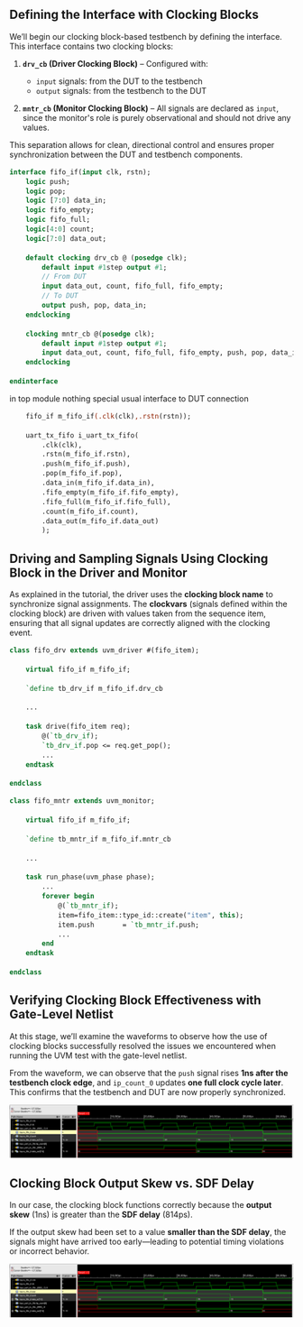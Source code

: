 ## Defining the Interface with Clocking Blocks

We’ll begin our clocking block-based testbench by defining the interface. This interface contains two clocking blocks:

1. **`drv_cb` (Driver Clocking Block)** – Configured with:
   - `input` signals: from the DUT to the testbench
   - `output` signals: from the testbench to the DUT

2. **`mntr_cb` (Monitor Clocking Block)** – All signals are declared as `input`, since the monitor's role is purely observational and should not drive any values.

This separation allows for clean, directional control and ensures proper synchronization between the DUT and testbench components.

```systemverilog
interface fifo_if(input clk, rstn);
    logic push;
    logic pop;
    logic [7:0] data_in;
    logic fifo_empty;
    logic fifo_full;
    logic[4:0] count;
    logic[7:0] data_out;

    default clocking drv_cb @ (posedge clk);
        default input #1step output #1;
        // From DUT
        input data_out, count, fifo_full, fifo_empty;
        // To DUT
        output push, pop, data_in;
    endclocking

    clocking mntr_cb @(posedge clk);
        default input #1step output #1;
        input data_out, count, fifo_full, fifo_empty, push, pop, data_in;
    endclocking

endinterface
```

in top module nothing special usual interface to DUT connection

```systemverilog
    fifo_if m_fifo_if(.clk(clk),.rstn(rstn));

    uart_tx_fifo i_uart_tx_fifo(
        .clk(clk),
        .rstn(m_fifo_if.rstn),
        .push(m_fifo_if.push),
        .pop(m_fifo_if.pop),
        .data_in(m_fifo_if.data_in),
        .fifo_empty(m_fifo_if.fifo_empty),
        .fifo_full(m_fifo_if.fifo_full),
        .count(m_fifo_if.count),
        .data_out(m_fifo_if.data_out)
        );
```

## Driving and Sampling Signals Using Clocking Block in the Driver and Monitor

As explained in the tutorial, the driver uses the **clocking block name** to synchronize signal assignments. The **clockvars** (signals defined within the clocking block) are driven with values taken from the sequence item, ensuring that all signal updates are correctly aligned with the clocking event.

```systemverilog
class fifo_drv extends uvm_driver #(fifo_item);

    virtual fifo_if m_fifo_if;

    `define tb_drv_if m_fifo_if.drv_cb

    ...

    task drive(fifo_item req);
        @(`tb_drv_if);
        `tb_drv_if.pop <= req.get_pop();
        ...
    endtask

endclass
```

```systemverilog
class fifo_mntr extends uvm_monitor;

    virtual fifo_if m_fifo_if;

    `define tb_mntr_if m_fifo_if.mntr_cb

    ...

    task run_phase(uvm_phase phase);
        ...
        forever begin
            @(`tb_mntr_if);
            item=fifo_item::type_id::create("item", this);
            item.push       = `tb_mntr_if.push;
            ...
        end
    endtask

endclass
```

## Verifying Clocking Block Effectiveness with Gate-Level Netlist

At this stage, we’ll examine the waveforms to observe how the use of clocking blocks successfully resolved the issues we encountered when running the UVM test with the gate-level netlist.

From the waveform, we can observe that the `push` signal rises **1ns after the testbench clock edge**, and `ip_count_0` updates **one full clock cycle later**. This confirms that the testbench and DUT are now properly synchronized.
 

![clocking block waveforms](/figures/clocking_tb_waveform.png)

## Clocking Block Output Skew vs. SDF Delay

In our case, the clocking block functions correctly because the **output skew** (1ns) is greater than the **SDF delay** (814ps). 

If the output skew had been set to a value **smaller than the SDF delay**, the signals might have arrived too early—leading to potential timing violations or incorrect behavior.

![clocking block waveforms](/figures/clocking_tb_waveform.png)






























